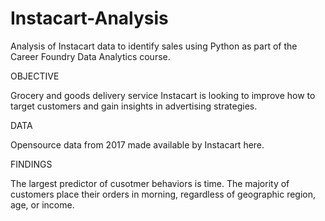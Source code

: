 # Instacart-Analysis
Analysis of Instacart data to identify sales  using Python as part of the Career Foundry Data Analytics course.

OBJECTIVE

Grocery and goods delivery service Instacart is looking to improve how to target customers and gain insights in advertising strategies.

DATA

Opensource data from 2017 made available by Instacart here.

FINDINGS

The largest predictor of cusotmer behaviors is time.  The majority of customers place their orders in morning, regardless of geographic region, age, or income.
